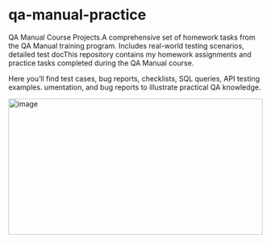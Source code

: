# qa-manual-practice
QA Manual Course Projects.A comprehensive set of homework tasks from the QA Manual training program. Includes real-world testing scenarios, detailed test docThis repository contains my homework assignments and practice tasks completed during the QA Manual course.

Here you’ll find test cases, bug reports, checklists, SQL queries, API testing examples.
umentation, and bug reports to illustrate practical QA knowledge.

<img width="504" height="270" alt="image" src="https://github.com/user-attachments/assets/00325317-7c82-43f3-b247-92e82457c008" />

